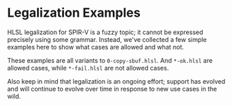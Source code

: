 Legalization Examples
=====================

HLSL legalization for SPIR-V is a fuzzy topic; it cannot be expressed precisely
using some grammar. Instead, we've collected a few simple examples here to
show what cases are allowed and what not.

These examples are all variants to `0-copy-sbuf.hlsl`. And `*-ok.hlsl` are
allowed cases, while `*-fail.hlsl` are not allowed cases.

Also keep in mind that legalization is an ongoing effort; support has evolved
and will continue to evolve over time in response to new use cases in the wild.
